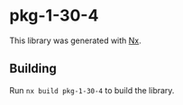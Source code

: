 # pkg-1-30-4

This library was generated with [Nx](https://nx.dev).

## Building

Run `nx build pkg-1-30-4` to build the library.
